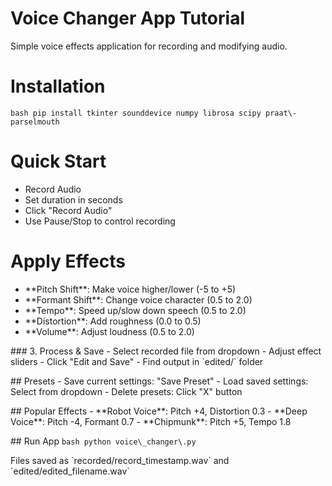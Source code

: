 # Voice Changer App Tutorial

Simple voice effects application for recording and modifying audio\.

# Installation

``bash
pip install tkinter sounddevice numpy librosa scipy praat\-parselmouth
``

# Quick Start

- Record Audio
- Set duration in seconds
- Click "Record Audio"
- Use Pause/Stop to control recording

# Apply Effects
- \*\*Pitch Shift\*\*: Make voice higher/lower (\-5 to \+5)
- \*\*Formant Shift\*\*: Change voice character (0\.5 to 2\.0)
- \*\*Tempo\*\*: Speed up/slow down speech (0\.5 to 2\.0)
- \*\*Distortion\*\*: Add roughness (0\.0 to 0\.5)
- \*\*Volume\*\*: Adjust loudness (0\.5 to 2\.0)

\### 3\. Process & Save
\- Select recorded file from dropdown
\- Adjust effect sliders
\- Click "Edit and Save"
\- Find output in \`edited/\` folder

\## Presets
\- Save current settings: "Save Preset"
\- Load saved settings: Select from dropdown
\- Delete presets: Click "X" button

\## Popular Effects
\- \*\*Robot Voice\*\*: Pitch \+4, Distortion 0\.3
\- \*\*Deep Voice\*\*: Pitch \-4, Formant 0\.7
\- \*\*Chipmunk\*\*: Pitch \+5, Tempo 1\.8

\## Run App
``bash
python voice\_changer\.py
``

Files saved as \`recorded/record\_timestamp\.wav\` and \`edited/edited\_filename\.wav\`
